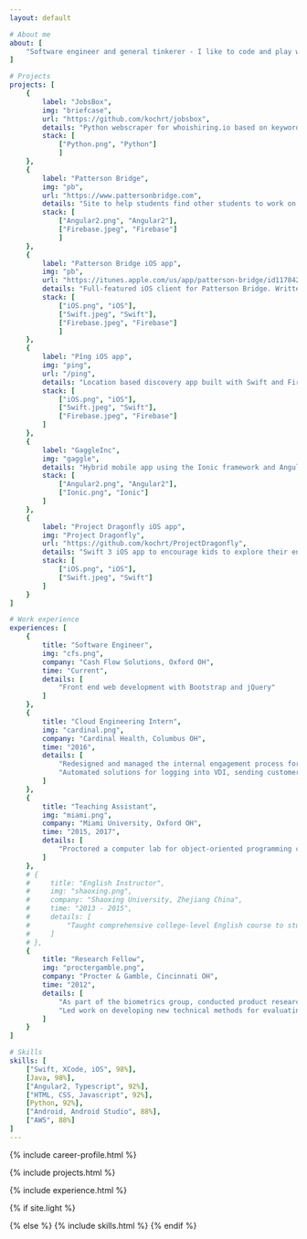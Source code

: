 ```yaml
---
layout: default

# About me
about: [
    "Software engineer and general tinkerer - I like to code and play with new technology. Currently doing iOS and web development; otherwise was most recently in Cardinal Health's cloud, where I had the opportunity to work with AWS and do a lot of python scripting. I can be bribed with good Chinese food."
]

# Projects
projects: [
    {
        label: "JobsBox",
        img: "briefcase",
        url: "https://github.com/kochrt/jobsbox",
        details: "Python webscraper for whoishiring.io based on keywords",
        stack: [
            ["Python.png", "Python"]
            ]
    },
    {
        label: "Patterson Bridge", 
        img: "pb",
        url: "https://www.pattersonbridge.com", 
        details: "Site to help students find other students to work on projects together. Why wait for a startup weekend to find talent and start your business? Written in Angular2 with Google's Firebase as a backend.",
        stack: [
            ["Angular2.png", "Angular2"], 
            ["Firebase.jpeg", "Firebase"]
            ]
    },
    {
        label: "Patterson Bridge iOS app", 
        img: "pb",
        url: "https://itunes.apple.com/us/app/patterson-bridge/id1178426060?mt=8", 
        details: "Full-featured iOS client for Patterson Bridge. Written in Swift 3 for iPad and iPhone.",
        stack: [
            ["iOS.png", "iOS"], 
            ["Swift.jpeg", "Swift"], 
            ["Firebase.jpeg", "Firebase"]
            ]
    },
    {
        label: "Pîng iOS app",
        img: "ping",
        url: "/ping", 
        details: "Location based discovery app built with Swift and Firebase. Currently in Apple's TestFlight Beta program",
        stack: [
            ["iOS.png", "iOS"],
            ["Swift.jpeg", "Swift"],
            ["Firebase.jpeg", "Firebase"]
        ]
    },
    {
        label: "GaggleInc", 
        img: "gaggle",
        details: "Hybrid mobile app using the Ionic framework and Angular2 in a three-person Agile development environment",
        stack: [
            ["Angular2.png", "Angular2"],
            ["Ionic.png", "Ionic"]
        ]
    },
    {
        label: "Project Dragonfly iOS app", 
        img: "Project Dragonfly",
        url: "https://github.com/kochrt/ProjectDragonfly", 
        details: "Swift 3 iOS app to encourage kids to explore their environment and ask scientific questions",
        stack: [
            ["iOS.png", "iOS"], 
            ["Swift.jpeg", "Swift"]
        ]
    }
]

# Work experience
experiences: [
    {
        title: "Software Engineer",
        img: "cfs.png",
        company: "Cash Flow Solutions, Oxford OH",
        time: "Current",
        details: [ 
            "Front end web development with Bootstrap and jQuery"
        ]
    },
    {
        title: "Cloud Engineering Intern",
        img: "cardinal.png",
        company: "Cardinal Health, Columbus OH",
        time: "2016",
        details: [
            "Redesigned and managed the internal engagement process for requesting Amazon Web Services (AWS) resources, streamlining the resource provisioning process",
            "Automated solutions for logging into VDI, sending customer emails based on data from an Excel spreadsheet, and entering queries into Neo4j graph database all using Python"
        ]
    },
    {
        title: "Teaching Assistant",
        img: "miami.png",
        company: "Miami University, Oxford OH",
        time: "2015, 2017",
        details: [
            "Proctored a computer lab for object-oriented programming course, focusing on good coding practices, readability, and object-oriented design"
        ]
    },
    # {
    #     title: "English Instructor",
    #     img: "shaoxing.png",
    #     company: "Shaoxing University, Zhejiang China",
    #     time: "2013 - 2015",
    #     details: [
    #         "Taught comprehensive college-level English course to students while learning Chinese"
    #     ]
    # },
    {
        title: "Research Fellow",
        img: "proctergamble.png",
        company: "Procter & Gamble, Cincinnati OH",
        time: "2012",
        details: [
            "As part of the biometrics group, conducted product research and consumer testing using various biometric tools and human factors, including facial expression coding, eye tracking using Tobii, implicit cognition studies, and Facial Action Coding System (FACS)",
            "Led work on developing new technical methods for evaluating product performance based on sensory feedback from consumers (Pantene)"
        ]
    }
]

# Skills
skills: [
    ["Swift, XCode, iOS", 98%],
    [Java, 98%],
    ["Angular2, Typescript", 92%],
    ["HTML, CSS, Javascript", 92%],
    [Python, 92%],
    ["Android, Android Studio", 88%],
    ["AWS", 88%]
]
---
```


{% include career-profile.html %}
            
{% include projects.html %}

{% include experience.html %}

{% if site.light %}

{% else %}
{% include skills.html %}
{% endif %}            

